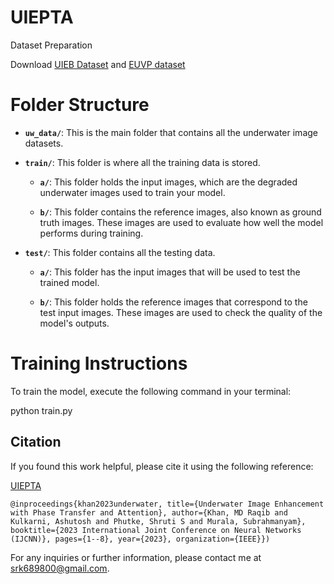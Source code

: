 # UIEPTA

Dataset Preparation

Download [UIEB Dataset](https://li-chongyi.github.io/proj_benchmark.html) and [EUVP dataset](https://drive.google.com/drive/folders/1ZEql33CajGfHHzPe1vFxUFCMcP0YbZb3)



# Folder Structure



- **`uw_data/`**: This is the main folder that contains all the underwater image datasets.

- **`train/`**: This folder is where all the training data is stored.

  - **`a/`**: This folder holds the input images, which are the degraded underwater images used to train your model.

  - **`b/`**: This folder contains the reference images, also known as ground truth images. These images are used to evaluate how well the model performs during training.

- **`test/`**: This folder contains all the testing data.

  - **`a/`**: This folder has the input images that will be used to test the trained model.

  - **`b/`**: This folder holds the reference images that correspond to the test input images. These images are used to check the quality of the model's outputs. 



# Training Instructions

To train the model, execute the following command in your terminal:

python train.py


## Citation
If you found this work helpful, please cite it using the following reference:

[UIEPTA](https://scholar.google.com/citations?view_op=view_citation&hl=en&user=RdE9ayMAAAAJ&citation_for_view=RdE9ayMAAAAJ:u5HHmVD_uO8C)
```
@inproceedings{khan2023underwater, title={Underwater Image Enhancement with Phase Transfer and Attention}, author={Khan, MD Raqib and Kulkarni, Ashutosh and Phutke, Shruti S and Murala, Subrahmanyam}, booktitle={2023 International Joint Conference on Neural Networks (IJCNN)}, pages={1--8}, year={2023}, organization={IEEE}})
```
For any inquiries or further information, please contact me at srk689800@gmail.com.
